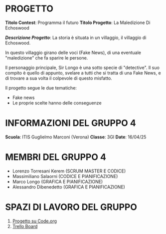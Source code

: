 # PROGETTO

**Titolo Contest**: Programma il futuro
**Titolo Progetto**: La Maledizione Di Echoswood 

**_Descrizione Progetto_**:
La storia è situata in un villaggio, il villaggio di Echoswood.

In questo villaggio girano delle voci (Fake News), di una eventuale
"maledizione" che fa sparire le persone.

Il personaggio principale, Sir Longo è una sotto specie di "detective".
Il suo compito è quello di appunto, svelare a tutti che si tratta di una
Fake News, e di trovare a sua volta il colpevole di questo misfatto.

Il progetto segue le due tematiche:

* Fake news
* Le proprie scelte hanno delle conseguenze

# INFORMAZIONI DEL GRUPPO 4

**Scuola**: ITIS Guglielmo Marconi (Verona)
**Classe**: 3GI
**Date**: 16/04/25

# MEMBRI DEL GRUPPO 4

* Lorenzo Torresani Kerem (SCRUM MASTER E CODICE)
* Massimiliano Salaorni (CODICE E PIANIFICAZIONE)
* Marco Longo (GRAFICA E PIANIFICAZIONE)
* Alessandro Dibenedetto (GRAFICA E PIANIFICAZIONE)

# SPAZI DI LAVORO DEL GRUPPO

1) [Progetto su Code.org](https://studio.code.org/projects/applab/kROdoV0GZ_OFJH0qOAU4pxYor1Koih3M_EQQRG4HyeU)
2) [Trello Board](https://trello.com/invite/b/67fed3b2ac12c851b0eb606f/ATTIc5dd4c96ec1761e4f750aed82903de330646132C/concorso-gruppo-4)
